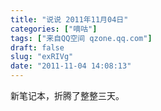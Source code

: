 ```yaml
---
title: "说说 2011年11月04日"
categories: ["嘀咕"]
tags: ["来自QQ空间 qzone.qq.com"]
draft: false
slug: "exRIVg"
date: "2011-11-04 14:08:13"
---
```


新笔记本，折腾了整整三天。
